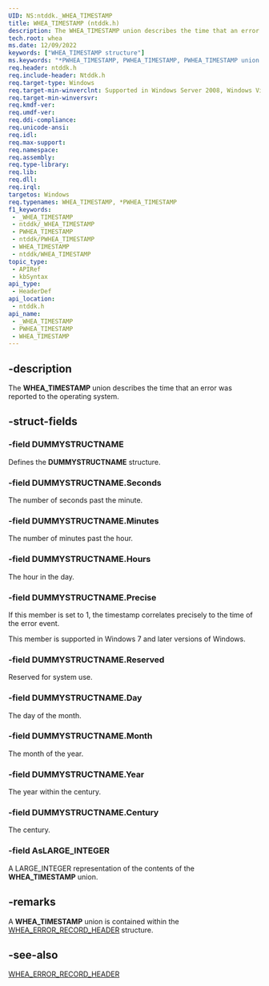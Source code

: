 ```yaml
---
UID: NS:ntddk._WHEA_TIMESTAMP
title: WHEA_TIMESTAMP (ntddk.h)
description: The WHEA_TIMESTAMP union describes the time that an error was reported to the operating system.
tech.root: whea
ms.date: 12/09/2022
keywords: ["WHEA_TIMESTAMP structure"]
ms.keywords: "*PWHEA_TIMESTAMP, PWHEA_TIMESTAMP, PWHEA_TIMESTAMP union pointer [WHEA Drivers and Applications], WHEA_TIMESTAMP, WHEA_TIMESTAMP union [WHEA Drivers and Applications], _WHEA_TIMESTAMP, ntddk/PWHEA_TIMESTAMP, ntddk/WHEA_TIMESTAMP, whea.whea_timestamp, whearef_d0fafe3b-0cea-4adf-a68a-b565e04ae258.xml"
req.header: ntddk.h
req.include-header: Ntddk.h
req.target-type: Windows
req.target-min-winverclnt: Supported in Windows Server 2008, Windows Vista SP1, and later versions of Windows.
req.target-min-winversvr: 
req.kmdf-ver: 
req.umdf-ver: 
req.ddi-compliance: 
req.unicode-ansi: 
req.idl: 
req.max-support: 
req.namespace: 
req.assembly: 
req.type-library: 
req.lib: 
req.dll: 
req.irql: 
targetos: Windows
req.typenames: WHEA_TIMESTAMP, *PWHEA_TIMESTAMP
f1_keywords:
 - _WHEA_TIMESTAMP
 - ntddk/_WHEA_TIMESTAMP
 - PWHEA_TIMESTAMP
 - ntddk/PWHEA_TIMESTAMP
 - WHEA_TIMESTAMP
 - ntddk/WHEA_TIMESTAMP
topic_type:
 - APIRef
 - kbSyntax
api_type:
 - HeaderDef
api_location:
 - ntddk.h
api_name:
 - _WHEA_TIMESTAMP
 - PWHEA_TIMESTAMP
 - WHEA_TIMESTAMP
---
```


## -description

The **WHEA_TIMESTAMP** union describes the time that an error was reported to the operating system.

## -struct-fields

### -field DUMMYSTRUCTNAME

Defines the **DUMMYSTRUCTNAME** structure.

### -field DUMMYSTRUCTNAME.Seconds

The number of seconds past the minute.

### -field DUMMYSTRUCTNAME.Minutes

The number of minutes past the hour.

### -field DUMMYSTRUCTNAME.Hours

The hour in the day.

### -field DUMMYSTRUCTNAME.Precise

If this member is set to 1, the timestamp correlates precisely to the time of the error event.

This member is supported in Windows 7 and later versions of Windows.

### -field DUMMYSTRUCTNAME.Reserved

Reserved for system use.

### -field DUMMYSTRUCTNAME.Day

The day of the month.

### -field DUMMYSTRUCTNAME.Month

The month of the year.

### -field DUMMYSTRUCTNAME.Year

The year within the century.

### -field DUMMYSTRUCTNAME.Century

The century.

### -field AsLARGE_INTEGER

A LARGE_INTEGER representation of the contents of the **WHEA_TIMESTAMP** union.

## -remarks

A **WHEA_TIMESTAMP** union is contained within the [WHEA_ERROR_RECORD_HEADER](/windows-hardware/drivers/ddi/ntddk/ns-ntddk-_whea_error_record_header) structure.

## -see-also

[WHEA_ERROR_RECORD_HEADER](/windows-hardware/drivers/ddi/ntddk/ns-ntddk-_whea_error_record_header)

